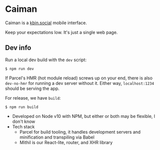 Caiman
======

Caiman is a [kbin.social](https://kbin.social) mobile interface.

Keep your expectations low. It's just a single web page.

## Dev info

Run a local dev build with the `dev` script:

    $ npm run dev

If Parcel's HMR (hot module reload) screws up on your end, there is also `dev-no-hmr` for running a dev server without it. Either way, `localhost:1234` should be serving the app.

For release, we have `build`:

    $ npm run build

- Developed on Node v10 with NPM, but either or both may be flexible, I don't know
- Tech stack
  - Parcel for build tooling, it handles development servers and minification and transpiling via Babel
  - Mithil is our React-lite, router, and XHR library